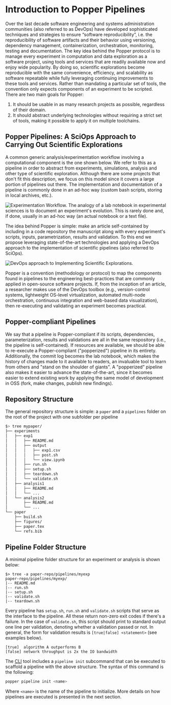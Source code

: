 # Introduction to Popper Pipelines

Over the last decade software engineering and systems administration 
communities (also referred to as DevOps) have developed sophisticated 
techniques and strategies to ensure “software reproducibility”, i.e. 
the reproducibility of software artifacts and their behavior using 
versioning, dependency management, containerization, orchestration, 
monitoring, testing and documentation. The key idea behind the Popper 
protocol is to manage every experiment in computation and data 
exploration as a software project, using tools and services that are 
readily available now and enjoy wide popularity. By doing so, 
scientific explorations become reproducible with the same convenience, 
efficiency, and scalability as software repeatable while fully 
leveraging continuing improvements to these tools and services. Rather 
than mandating a particular set of tools, the convention only expects 
components of an experiment to be scripted. There are two main goals 
for Popper:

 1. It should be usable in as many research projects as possible, 
    regardless of their domain.
 2. It should abstract underlying technologies without requiring a 
    strict set of tools, making it possible to apply it on multiple 
    toolchains.

## Popper Pipelines: A SciOps Approach to Carrying Out Scientific Explorations

A common generic analysis/experimentation workflow involving a 
computational component is the one shown below. We refer to this as a 
pipeline in order to abstract from experiments, simulations, analysis 
and other type of scientific exploration. Although there are some 
projects that don't fit this description, we focus on this model since 
it covers a large portion of pipelines out there. The implementation 
and documentation of a pipeline is commonly done in an ad-hoc way 
(custom bash scripts, storing in local archives, etc.).

![Experimentation Workflow. The analogy of a lab notebook in 
experimental sciences is to document an experiment's evolution. This 
is rarely done and, if done, usually in an ad-hoc way (an actual 
notebook or a text file).](/figures/workflow.png)

The idea behind Popper is simple: make an article self-contained by 
including in a code repository the manuscript along with every 
experiment's scripts, inputs, parametrization, results and validation. 
To this end we propose leveraging state-of-the-art technologies and 
applying a DevOps approach to the implementation of scientific 
pipelines (also referred to SciOps).

![DevOps approach to Implementing Scientific 
Explorations.](/figures/workflow_devops.png)

Popper is a convention (methodology or protocol) to map the components 
found in pipelines to the engineering best-practices that are commonly 
applied in open-source software projects. If, from the inception of an 
article, a researcher makes use of the DevOps toolbox (e.g., 
version-control systems, lightweight OS-level virtualization, 
automated multi-node orchestration, continuous integration and 
web-based data visualization), then re-executing and validating an 
experiment becomes practical.

## Popper-compliant Pipelines

We say that a pipeline is Popper-compliant if its scripts, 
dependencies, parameterization, results and validations are all in the 
same respository (i.e., the pipeline is self-contained). If resources 
are available, we should be able to re-execute a Popper-compliant
("popperized") pipeline in its entirety. Additionally, the commit log 
becomes the lab notebook, which makes the history of changes made to 
it available to readers, an invaluable tool to learn from others and 
"stand on the shoulder of giants". A "popperized" pipeline also makes 
it easier to advance the state-of-the-art, since it becomes easier to 
extend existing work by applying the same model of development in OSS 
(fork, make changes, publish new findings).

## Repository Structure

The general repository structure is simple: a `paper` and a 
`pipelines` folder on the root of the project with one subfolder per 
pipeline

```bash
$> tree mypaper/
├── experiments
│   ├── exp1
│   │   ├── README.md
│   │   ├── output
│   │   │   ├── exp1.csv
│   │   │   ├── post.sh
│   │   │   └── view.ipynb
│   │   ├── run.sh
│   │   ├── setup.sh
│   │   ├── teardown.sh
│   │   └── validate.sh
│   ├── analysis1
│   │   ├── README.md
│   │   └── ...
│   └── analysis2
│       ├── README.md
│       └── ...
└── paper
    ├── build.sh
    ├── figures/
    ├── paper.tex
    └── refs.bib
```

## Pipeline Folder Structure

A minimal pipeline folder structure for an experiment or analysis is 
shown below:

```{#lst:repo .bash caption="Basic structure of a Popper repository."}
$> tree -a paper-repo/pipelines/myexp
paper-repo/pipelines/myexp/
|-- README.md
|-- run.sh
|-- setup.sh
|-- validate.sh
|-- teardown.sh
```

Every pipeline has `setup.sh`, `run.sh` and `validate.sh` scripts that 
serve as the interface to the pipeline. All these return non-zero exit 
codes if there's a failure. In the case of `validate.sh`, this script 
should print to standard output one line per validation, denoting 
whether a validation passed or not. In general, the form for 
validation results is `[true|false] <statement>` (see examples below).

```{#lst:validations .bash caption="Example output of validations."}
[true]  algorithm A outperforms B
[false] network throughput is 2x the IO bandwidth
```

The [CLI](https://github.com/systemslab/popper/popper) tool includes a 
`pipeline init` subcommand that can be executed to scaffold a pipeline 
with the above structure. The syntax of this command is the following:

```bash
popper pipeline init <name>
```

Where `<name>` is the name of the pipeline to initialize. More details 
on how pipelines are executed is presented in the next section.
